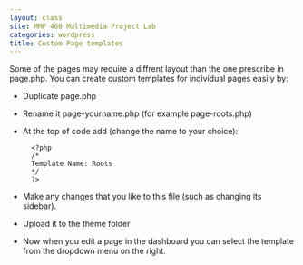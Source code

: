 ```yaml
---
layout: class
site: MMP 460 Multimedia Project Lab
categories: wordpress
title: Custom Page templates
---
```

Some of the pages may require a diffrent layout than the one prescribe in page.php. You can create custom templates for individual pages easily by:

- Duplicate page.php
- Rename it page-yourname.php  (for example page-roots.php)
- At the top of code add (change the name to your choice):

        <?php
        /*
        Template Name: Roots
        */
        ?>
        
- Make any changes that you like to this file (such as changing its sidebar).
- Upload it to the theme folder
- Now when you edit a page in the dashboard you can select the template from the dropdown menu on the right.
